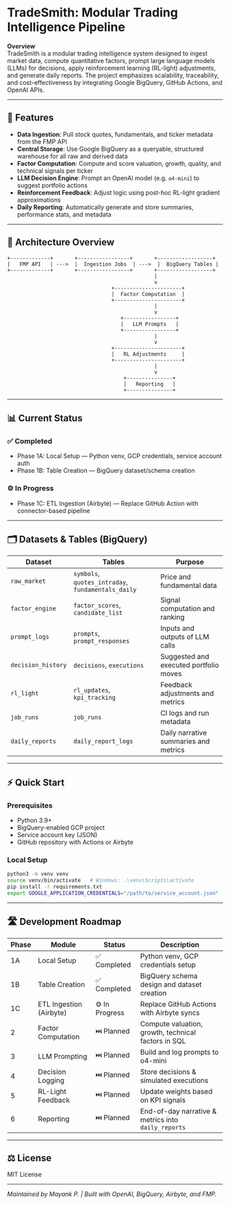 # TradeSmith: Modular Trading Intelligence Pipeline

**Overview**  
TradeSmith is a modular trading intelligence system designed to ingest market data, compute quantitative factors, prompt large language models (LLMs) for decisions, apply reinforcement learning (RL-light) adjustments, and generate daily reports. The project emphasizes scalability, traceability, and cost-effectiveness by integrating Google BigQuery, GitHub Actions, and OpenAI APIs.

---

## 🚀 Features

- **Data Ingestion**: Pull stock quotes, fundamentals, and ticker metadata from the FMP API  
- **Central Storage**: Use Google BigQuery as a queryable, structured warehouse for all raw and derived data  
- **Factor Computation**: Compute and score valuation, growth, quality, and technical signals per ticker  
- **LLM Decision Engine**: Prompt an OpenAI model (e.g. `o4-mini`) to suggest portfolio actions  
- **Reinforcement Feedback**: Adjust logic using post-hoc RL-light gradient approximations  
- **Daily Reporting**: Automatically generate and store summaries, performance stats, and metadata  

---

## 🧱 Architecture Overview

```
+-------------+       +-----------------+       +------------------+
|   FMP API   | --->  |  Ingestion Jobs  | --->  |  BigQuery Tables |
+-------------+       +-----------------+       +------------------+
                                                |
                                                v
                                  +----------------------+
                                  |  Factor Computation  |
                                  +----------------------+
                                                |
                                                v
                                     +-----------------+
                                     |   LLM Prompts   |
                                     +-----------------+
                                                |
                                                v
                                  +----------------------+
                                  |   RL Adjustments     |
                                  +----------------------+
                                                |
                                                v
                                      +---------------+
                                      |   Reporting   |
                                      +---------------+
```

---

## 📊 Current Status

### ✅ Completed  
- Phase 1A: Local Setup — Python venv, GCP credentials, service account auth  
- Phase 1B: Table Creation — BigQuery dataset/schema creation  

### ⚙️ In Progress  
- Phase 1C: ETL Ingestion (Airbyte) — Replace GitHub Action with connector-based pipeline  

---

## 🗂️ Datasets & Tables (BigQuery)

| Dataset            | Tables                               | Purpose                                  |
|--------------------|--------------------------------------|------------------------------------------|
| `raw_market`       | `symbols`, `quotes_intraday`, `fundamentals_daily` | Price and fundamental data       |
| `factor_engine`    | `factor_scores`, `candidate_list`     | Signal computation and ranking         |
| `prompt_logs`      | `prompts`, `prompt_responses`         | Inputs and outputs of LLM calls        |
| `decision_history` | `decisions`, `executions`             | Suggested and executed portfolio moves |
| `rl_light`         | `rl_updates`, `kpi_tracking`          | Feedback adjustments and metrics       |
| `job_runs`         | `job_runs`                            | CI logs and run metadata               |
| `daily_reports`    | `daily_report_logs`                   | Daily narrative summaries and metrics  |

---

## ⚡ Quick Start

### Prerequisites  
- Python 3.9+  
- BigQuery-enabled GCP project  
- Service account key (JSON)  
- GitHub repository with Actions or Airbyte  

### Local Setup  
```bash
python3 -m venv venv
source venv/bin/activate   # Windows: .\venv\Scripts\activate
pip install -r requirements.txt
export GOOGLE_APPLICATION_CREDENTIALS="/path/to/service_account.json"
```

---

## 🛣️ Development Roadmap

| Phase | Module                  | Status       | Description                                              |
|-------|-------------------------|--------------|----------------------------------------------------------|
| 1A    | Local Setup             | ✅ Completed | Python venv, GCP credentials setup                       |
| 1B    | Table Creation          | ✅ Completed | BigQuery schema design and dataset creation              |
| 1C    | ETL Ingestion (Airbyte) | ⚙️ In Progress | Replace GitHub Actions with Airbyte syncs              |
| 2     | Factor Computation      | ⏭️ Planned   | Compute valuation, growth, technical factors in SQL      |
| 3     | LLM Prompting           | ⏭️ Planned   | Build and log prompts to o4-mini                         |
| 4     | Decision Logging        | ⏭️ Planned   | Store decisions & simulated executions                   |
| 5     | RL-Light Feedback       | ⏭️ Planned   | Update weights based on KPI signals                      |
| 6     | Reporting               | ⏭️ Planned   | End-of-day narrative & metrics into `daily_reports`      |

---

## ⚖️ License

MIT License

---

*Maintained by Mayank P. | Built with OpenAI, BigQuery, Airbyte, and FMP.*  